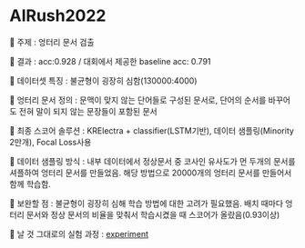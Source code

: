 # AIRush2022

🍓 주제 : 엉터리 문서 검출


🥕 결과 : acc:0.928 / 대회에서 제공한 baseline acc: 0.791


🍋 데이터셋 특징 : 불균형이 굉장히 심함(130000:4000)


🍈 엉터리 문서 정의 : 문맥이 맞지 않는 단어들로 구성된 문서로, 단어의 순서를 바꾸어도 전혀 말이 되지 않는 문장들이 포함된 문서


🥝 최종 스코어 솔루션 : KRElectra + classifier(LSTM기반), 데이터 샘플링(Minority 2만개), Focal Loss사용


🍉 데이터 샘플링 방식 : 내부 데이터에서 정상문서 중 코사인 유사도가 먼 두개의 문서를 셔플하여 엉터리 문서를 만들었음. 해당 방법으로 20000개의 엉터리 문서를 만들어서 함께 학습함.


🍇 보완할 점 : 불균형이 굉장히 심해 학습 방법에 대한 고려가 필요했음. 배치 때마다 엉터리 문서와 정상 문서의 비율을 맞춰서 학습시켰을 때 스코어가 올랐음(0.93이상)


🌷 날 것 그대로의 실험 과정 : [experiment](https://www.notion.so/experiment-7183846785c448b981780963f5fc528b)
